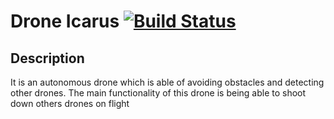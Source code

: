 # Drone Icarus [![Build Status](https://travis-ci.com/P4B5/Icarus-Project.svg?branch=master)](https://travis-ci.com/P4B5/Icarus-Project)

## Description
It is an autonomous drone which is able of avoiding obstacles and detecting other drones. The main functionality of this drone is being able to shoot down others drones on flight



